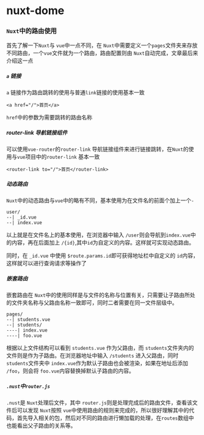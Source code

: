 # nuxt-dome

### `Nuxt`中的路由使用

首先了解一下`Nuxt`与 `vue`中一点不同，在 `Nuxt`中需要定义一个`pages`文件夹来存放不同路由，一个`vue`文件就为一个路由，路由配置则由 `Nuxt`自动完成，文章最后来介绍这一点

##### `a` 链接

`a` 链接作为路由跳转的使用与普通`link`链接的使用基本一致

```
<a href="/">首页</a>
```

`href`中的参数为需要跳转的路由名称

##### router-link 导航链接组件

可以使用`vue-router`的`router-link` 导航链接组件来进行链接跳转，在`Nuxt`的使用与`vue`项目中的`router-link` 基本一致

```
<router-link to="/">首页</router-link>
```

##### 动态路由

`Nuxt`中的动态路由与`vue`中的略有不同，基本使用为在文件名的前面个加上一个`-`

```
user/
--| _id.vue
--| index.vue
```

以上就是在文件名上的基本使用，在浏览器中输入 `/user`则会导航到`index.vue`中的内容，再在后面加上 `/{id}`,其中`id`为自定义的内容。这样就可实现动态路由。

同时，在 `_id.vue` 中使用 `$route.params.id`即可获得地址栏中自定义的 `id`内容，这样就可以进行查询请求等操作了

##### 嵌套路由

嵌套路由在 `Nuxt`中的使用同样是与文件的名称与位置有关，只需要让子路由所处的文件夹名称与父路由名称一致即可，同时二者需要在同一文件层级中。

```
pages/
--| students.vue
--| students/
----| index.vue
----| foo.vue
```

根据以上文件结构可以看到 `students.vue` 作为父路由，而 `students`文件夹内的文件则是作为子路由。在浏览器地址中输入 `/students` 进入父路由，同时`students`文件夹中 `index.vue`作为默认子路由也会被渲染，如果在地址后添加 `/foo`，则会将 `foo.vue`内容替换掉默认子路由的内容。

#####  `.nust`中`router.js`

`.nust`是 `Nuxt`处理后文件，其中 `router.js`则是处理完成后的路由文件，查看该文件后可以发现 `Nuxt`按照 `vue`中使用路由的规则来完成的，所以很好理解其中的代码，首先导入相关的包，然后对不同的路由进行懒加载的处理，在`routes`数组中也能看出父子路由的关系等。
